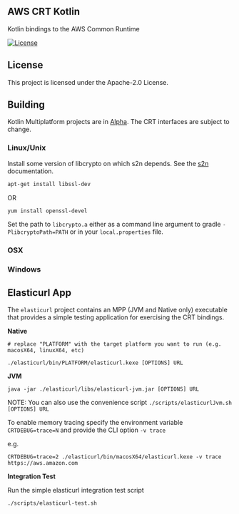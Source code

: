 ## AWS CRT Kotlin

Kotlin bindings to the AWS Common Runtime

[![License][apache-badge]][apache-url]

[apache-badge]: https://img.shields.io/badge/License-Apache%202.0-blue.svg
[apache-url]: LICENSE

## License

This project is licensed under the Apache-2.0 License.

## Building

Kotlin Multiplatform projects are in [Alpha](https://kotlinlang.org/docs/reference/evolution/components-stability.html). The CRT interfaces are subject to change.

### Linux/Unix
Install some version of libcrypto on which s2n depends. See the [s2n](https://github.com/awslabs/s2n) documentation.

```sh
apt-get install libssl-dev
```

OR
```sh
yum install openssl-devel
```

Set the path to `libcrypto.a` either as a command line argument to gradle `-PlibcryptoPath=PATH` or in your `local.properties` file.


### OSX


### Windows


## Elasticurl App

The `elasticurl` project contains an MPP (JVM and Native only) executable that provides a simple testing application for exercising the CRT bindings.

**Native**

```
# replace "PLATFORM" with the target platform you want to run (e.g. macosX64, linuxX64, etc)

./elasticurl/bin/PLATFORM/elasticurl.kexe [OPTIONS] URL
```


**JVM**
```
java -jar ./elasticurl/libs/elasticurl-jvm.jar [OPTIONS] URL
```

NOTE: You can also use the convenience script `./scripts/elasticurlJvm.sh [OPTIONS] URL`

To enable memory tracing specify the environment variable `CRTDEBUG=trace=N` and provide the CLI option `-v trace`

e.g.
```
CRTDEBUG=trace=2 ./elasticurl/bin/macosX64/elasticurl.kexe -v trace https://aws.amazon.com
```


**Integration Test**

Run the simple elasticurl integration test script

`./scripts/elasticurl-test.sh`
